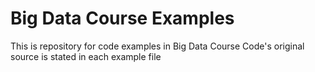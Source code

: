 # Big Data Course Examples

This is repository for code examples in Big Data Course
Code's original source is stated in each example file
